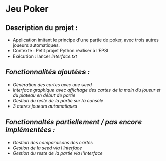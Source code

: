 # Jeu Poker

## Description du projet :

- Application imitant le principe d'une partie de poker, avec trois autres joueurs automatiques.
- Contexte : Petit projet Python réaliser à l'EPSI
- Exécution : lancer <i>interface.txt<i>

## Fonctionnalités ajoutées :

- Génération des cartes avec une seed
- Interface graphique avec affichage des cartes de la main du joueur et du plateau en début de partie
- Gestion du reste de la partie sur la console
- 3 autres joueurs automatiques

## Fonctionnaltés partiellement / pas encore implémentées :

- Gestion des comparaisons des cartes
- Gestion de la seed via l'interface
- Gestion du reste de la partie via l'interface


